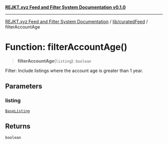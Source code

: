 [**REJKT.xyz Feed and Filter System Documentation v0.1.0**](../../../README.md)

***

[REJKT.xyz Feed and Filter System Documentation](../../../modules.md) / [lib/curatedFeed](../README.md) / filterAccountAge

# Function: filterAccountAge()

> **filterAccountAge**(`listing`): `boolean`

Filter: Include listings where the account age is greater than 1 year.

## Parameters

### listing

[`BaseListing`](../interfaces/BaseListing.md)

## Returns

`boolean`
